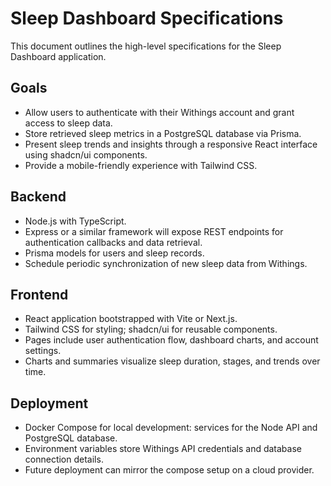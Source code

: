 # Sleep Dashboard Specifications

This document outlines the high-level specifications for the Sleep Dashboard application.

## Goals

- Allow users to authenticate with their Withings account and grant access to sleep data.
- Store retrieved sleep metrics in a PostgreSQL database via Prisma.
- Present sleep trends and insights through a responsive React interface using shadcn/ui components.
- Provide a mobile-friendly experience with Tailwind CSS.

## Backend

- Node.js with TypeScript.
- Express or a similar framework will expose REST endpoints for authentication callbacks and data retrieval.
- Prisma models for users and sleep records.
- Schedule periodic synchronization of new sleep data from Withings.

## Frontend

- React application bootstrapped with Vite or Next.js.
- Tailwind CSS for styling; shadcn/ui for reusable components.
- Pages include user authentication flow, dashboard charts, and account settings.
- Charts and summaries visualize sleep duration, stages, and trends over time.

## Deployment

- Docker Compose for local development: services for the Node API and PostgreSQL database.
- Environment variables store Withings API credentials and database connection details.
- Future deployment can mirror the compose setup on a cloud provider.
